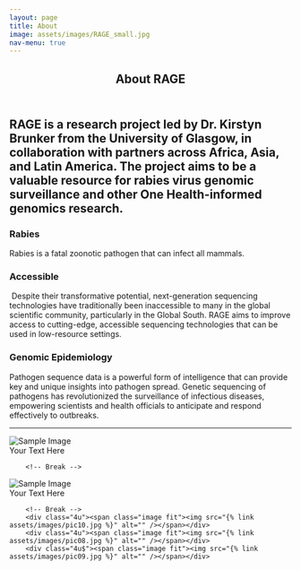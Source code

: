 ```yaml
---
layout: page
title: About
image: assets/images/RAGE_small.jpg
nav-menu: true
---
```


<!-- Main -->
<div id="main" class="alt">

<!-- One -->
<section id="one">
	<div class="inner">
		<header class="major">
			<h1>About RAGE</h1>
		</header>

<!-- Content -->

<h2 id="content">RAGE is a research project led by Dr. Kirstyn Brunker from the University of Glasgow, in collaboration with partners across Africa, Asia, and Latin America. The project aims to be a valuable resource for rabies virus genomic surveillance and other One Health-informed genomics research. </h2>
<div class="row">
	<div class="4u 12u$(medium) box box_moon1">
		<h3>Rabies</h3>
		<p><span class="image left"><img src="{% link assets/images/rabiddog.jpg %}" alt="" /></span>Rabies is a fatal zoonotic pathogen that can infect all mammals. </p>
	</div>
	<div class="4u 12u$(medium) box box_moon2">
		<h3>Accessible</h3>
		<p><span class="image left"><img src="{% link assets/images/carSeq.jpg %}" alt="" /></span> Despite their transformative potential, next-generation sequencing technologies have traditionally been inaccessible to many in the global scientific community, particularly in the Global South. RAGE aims to improve access to cutting-edge, accessible sequencing technologies that can be used in low-resource settings.</p>
	</div>
	<div class="4u 12u$(medium) box box_moon3">
		<h3>Genomic Epidemiology</h3>
		<p>Pathogen sequence data is a powerful form of intelligence that can provide key and unique insights into pathogen spread. Genetic sequencing of pathogens has revolutionized the surveillance of infectious diseases, empowering scientists and health officials to anticipate and respond effectively to outbreaks. </p>
    </div>

<hr class="major" />

<!-- Image -->
<div class="image-container">
    <img src="{% link assets/images/pic03.jpg %}" alt="Sample Image" class="image">
    <div class="overlay">
        <div class="text">Your Text Here</div>
    </div>
</div>

        <!-- Break -->
 <div class="image-container">
    <img src="{% link assets/images/pic03.jpg %}" alt="Sample Image" class="image">
    <div class="overlay">
        <div class="text">Your Text Here</div>
    </div>
</div>

		<!-- Break -->
		<div class="4u"><span class="image fit"><img src="{% link assets/images/pic10.jpg %}" alt="" /></span></div>
		<div class="4u"><span class="image fit"><img src="{% link assets/images/pic08.jpg %}" alt="" /></span></div>
		<div class="4u$"><span class="image fit"><img src="{% link assets/images/pic09.jpg %}" alt="" /></span></div>


</div>

</div>
</section>

</div>
